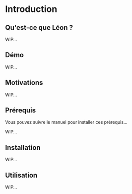 # Introduction

## Qu'est-ce que Léon ?

WIP...

## Démo

WIP...

## Motivations

WIP...

## Prérequis

Vous pouvez suivre le manuel pour installer ces prérequis...

WIP...

## Installation

WIP...

## Utilisation

WIP...

